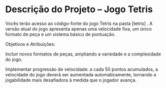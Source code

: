 # Descrição do Projeto – Jogo Tetris

Vocês terão acesso ao código-fonte do jogo Tetris na pasta [tetris] . A versão atual do jogo apresenta apenas uma velocidade fixa, um único formato de peça e um sistema básico de pontuação.

Objetivos e Atribuições:

Incluir novos formatos de peças, ampliando a variedade e a complexidade do jogo.

Implementar progressão de velocidade: a cada 50 pontos acumulados, a velocidade do jogo deverá ser aumentada automaticamente, tornando a jogabilidade mais desafiadora à medida que o jogador avança.